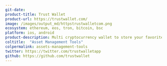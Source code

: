 ```yaml
---
git-date:
product-title: Trust Wallet
product-url: https://trustwallet.com/
image: /images/output_md/httpstrustwalletcom.png
ecosystem: ethereum, eos, tron, bitcoin, bsc
platform: ios, android
product-description: Multi cryptocurrency wallet to store your favorite BEP2, ERC20 and ERC721, tokens.
coltitle:  "Asset Management Tools"
colpermalink: assets-management-tools
twitter: https://twitter.com/trustwalletapp
github: https://github.com/trustwallet
---
```

